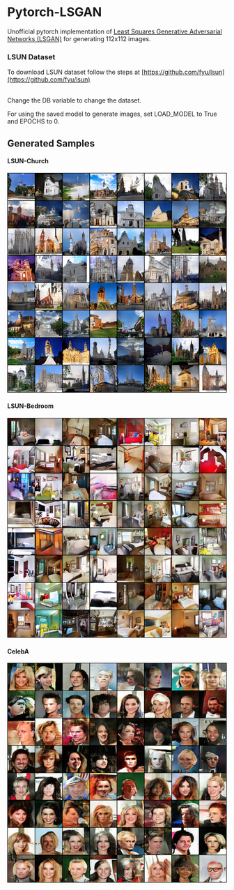 # Pytorch-LSGAN
Unofficial pytorch implementation of [Least Squares Generative Adversarial Networks (LSGAN)](https://arxiv.org/abs/1611.04076)  for generating 112x112 images.

### LSUN Dataset
To download LSUN dataset follow the steps at [https://github.com/fyu/lsun](https://github.com/fyu/lsun)

<br>
Change the DB variable to change the dataset.

For using the saved model to generate images, set LOAD_MODEL to True and EPOCHS to 0.


## Generated Samples
#### LSUN-Church
<img src="./Results/LSUN_Church.png"></img>
#### LSUN-Bedroom
<img src="./Results/LSUN_Bedroom.png"></img>
#### CelebA
<img src="./Results/CelebA.png"></img>